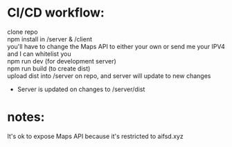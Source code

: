 # CI/CD workflow: 
clone repo <br>
npm install in /server & /client <br>
you'll have to change the Maps API to either your own or send me your IPV4 and I can whitelist you <br>
npm run dev (for development server) <br>
npm run build (to create dist) <br>
upload dist into /server on repo, and server will update to new changes <br>
 - Server is updated on changes to /server/dist <br>
 
# notes:
It's ok to expose Maps API because it's restricted to aifsd.xyz <br>

